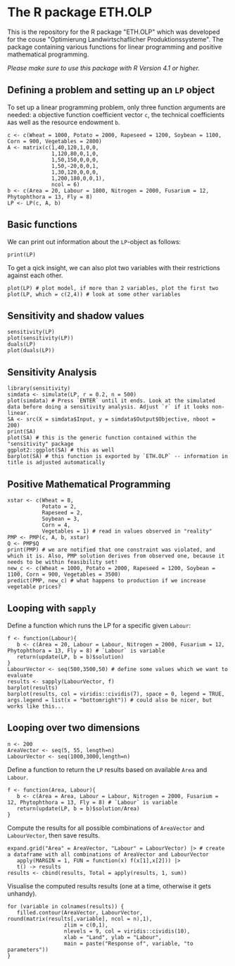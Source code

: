# The R package ETH.OLP

This is the repository for the R package "ETH.OLP" which was developed for the couse "Optimierung Landwirtschaflicher Produktionssysteme".
The package containing various functions for linear programming and positive mathematical programming.

*Please make sure to use this package with R Version 4.1 or higher.*

## Defining a problem and setting up an `LP` object

To set up a linear programming problem, only three function arguments are needed: a objective function coefficient vector `c`, the technical coefficients `A`as well as the resource endowment `b`.

```{r}
c <- c(Wheat = 1000, Potato = 2000, Rapeseed = 1200, Soybean = 1100, Corn = 900, Vegetables = 2800)
A <- matrix(c(1,40,120,1,0,0,
              1,120,80,0,1,0,
              1,50,150,0,0,0,
              1,50,-20,0,0,1,
              1,30,120,0,0,0,
              1,200,180,0,0,1),
              ncol = 6)
b <- c(Area = 20, Labour = 1800, Nitrogen = 2000, Fusarium = 12, Phytophthora = 13, Fly = 8)
LP <- LP(c, A, b)
```

## Basic functions

We can print out information about the `LP`-object as follows:
```{r}
print(LP)
```

To get a qick insight, we can also plot two variables with their restrictions against each other.
```{r}
plot(LP) # plot model, if more than 2 variables, plot the first two
plot(LP, which = c(2,4)) # look at some other variables
```


## Sensitivity and shadow values

```{r}
sensitivity(LP)
plot(sensitivity(LP))
duals(LP)
plot(duals(LP))
```

## Sensitivity Analysis

```{r}
library(sensitivity)
simdata <- simulate(LP, r = 0.2, n = 500)
plot(simdata) # Press `ENTER` until it ends. Look at the simulated data before doing a sensitivity analysis. Adjust `r` if it looks non-linear.
SA <- src(X = simdata$Input, y = simdata$Output$Objective, nboot = 200)
print(SA)
plot(SA) # this is the generic function contained within the "sensitivity" package
ggplot2::ggplot(SA) # this as well
barplot(SA) # this function is exported by `ETH.OLP` -- information in title is adjusted automatically
```

## Positive Mathematical Programming

```{r}
xstar <- c(Wheat = 8,
           Potato = 2,
           Rapeseed = 2,
           Soybean = 3,
           Corn = 4,
           Vegetables = 1) # read in values observed in "reality"
PMP <- PMP(c, A, b, xstar)
Q <- PMP$Q
print(PMP) # we are notified that one constraint was violated, and which it is. Also, PMP solution derives from observed one, because it needs to be within feasibility set!
new_c <- c(Wheat = 1000, Potato = 2000, Rapeseed = 1200, Soybean = 1100, Corn = 900, Vegetables = 3500)
predict(PMP, new_c) # what happens to production if we increase vegetable prices?
```

## Looping with `sapply`

Define a function which runs the LP for a specific given `Labour`:
```{r}
f <- function(Labour){
   b <- c(Area = 20, Labour = Labour, Nitrogen = 2000, Fusarium = 12, Phytophthora = 13, Fly = 8) # `Labour` is variable
   return(update(LP, b = b)$solution)
}
LabourVector <- seq(500,3500,50) # define some values which we want to evaluate
results <- sapply(LabourVector, f)
barplot(results)
barplot(results, col = viridis::cividis(7), space = 0, legend = TRUE, args.legend = list(x = "bottomright")) # could also be nicer, but works like this...
```

## Looping over two dimensions

```{r}
n <- 200
AreaVector <- seq(5, 55, length=n)
LabourVector <- seq(1000,3000,length=n)
```
Define a function to return the `LP` results based on available `Area` and `Labour`.
```{r}
f <- function(Area, Labour){
   b <- c(Area = Area, Labour = Labour, Nitrogen = 2000, Fusarium = 12, Phytophthora = 13, Fly = 8) # `Labour` is variable
   return(update(LP, b = b)$solution/Area)
}
```
Compute the results for all possible combinations of `AreaVector` and `LabourVector`, then save results.
```{r}
expand.grid("Area" = AreaVector, "Labour" = LabourVector) |> # create a dataframe with all combinations of AreaVector and LabourVector
   apply(MARGIN = 1, FUN = function(x) f(x[1],x[2])) |>
   t() -> results
results <- cbind(results, Total = apply(results, 1, sum))
```
Visualise the computed results results (one at a time, otherwise it gets unhandy).
```{r}
for (variable in colnames(results)) {
   filled.contour(AreaVector, LabourVector, round(matrix(results[,variable], ncol = n),1),
                  zlim = c(0,1),
                  nlevels = 9, col = viridis::cividis(10),
                  xlab = "Land", ylab = "Labour",
                  main = paste("Response of", variable, "to parameters"))
}
```



